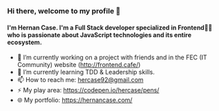 ### Hi there, welcome to my profile 👋

#### I'm Hernan Case. I'm a Full Stack developer specialized in Frontend👨‍💻 who is passionate about JavaScript technologies and its entire ecosystem.

- 🔭 I’m currently working on a project with friends and in the FEC (IT Community) website (http://frontend.cafe/)
- 🌱 I’m currently learning TDD & Leadership skills.
- 📫 How to reach me: hercase92@gmail.com
- ⚡ My play area: https://codepen.io/hercase/pens/
- 🌐 My portfolio: https://hernancase.com/

<!--
**hercase/hercase** is a ✨ _special_ ✨ repository because its `README.md` (this file) appears on your GitHub profile.

Here are some ideas to get you started:

- 🔭 I’m currently working on ...
- 🌱 I’m currently learning ...
- 👯 I’m looking to collaborate on ...
- 🤔 I’m looking for help with ...
- 💬 Ask me about ...
- 📫 How to reach me: ...
- 😄 Pronouns: ...
- ⚡ Fun fact: ...
-->
